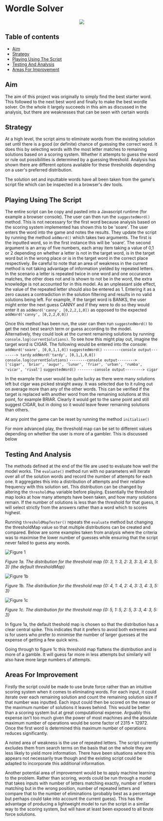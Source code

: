 Wordle Solver
=============

<p align="center">
    <a href=https://gitlab.com/aworrall2512/forex-predictor/-/blob/master/LICENSE" alt="Licence">
        <img src="https://img.shields.io/badge/license-MIT-yellow.svg" />
    </a>
</p>

Table of contents
-------
* [Aim](#aim)
* [Strategy](#strategy)
* [Playing Using The Script](#playing-using-the-script)
* [Testing And Analysis](#testing-and-analysis)
* [Areas For Improvement](#areas-for-improvement)

Aim
-------
The aim of this project was originally to simply find the best starter word. This followed to the next best word and finally to make the best wordle solver. On the whole it largely succeeds in this aim as discussed in the analysis, but there are weaknesses that can be seen with certain words


Strategy
-------
At a high level, the script aims to eliminate words from the existing solution set until there is a good (or definite) chance of guessing the correct word. It does this by selecting words with the most letter matches to remaining solutions based on a scoring system. Whether it attempts to guess the word or rule out possibilities is determined by a guessing threshold. Analysis has shown there are different options available for these thresholds depending on a user's preferred distribution.

The solution set and inputtable words have all been taken from the game's script file which can be inspected in a browser's dev tools.

Playing Using The Script
-------
The entire script can be copy and pasted into a Javascript runtime (for example a browser console). The user can then run the ```suggestedWord()``` method. This is not necessary for the first word because analysis based on the scoring system implemented has shown this to be 'soare'. The user enters the word into the game and notes the results. They update the script by running the method ```addWord()``` which takes two arguments. The first is the inputted word, so in the first instance this will be 'soare'. The second argument is an array of five numbers, each array item taking a value of 0,1 or 2 depending on whether a letter is not in the target word, is in the target word but in the wrong place or is in the target word in the correct place respectively. Be careful to note that an area of weakness in the current method is not taking advantage of information yielded by repeated letters. In the scenario a letter is repeated twice in one word and one occurance matches, the other does not and is shown to not be in the word, the extra knowledge is not accounted for in this model. As an unpleasant side effect, the value of the repeated letter should also be entered as 1. Entering it as a zero causes a contradiction in the solution filtering and results in no valid solutions being left. For example, if the target word is BANKS, the user might enter the next guess CANNY and if they were to do so they would enter it as ```addWord('canny', [0,2,2,1,0])``` as opposed to the expected ```addWord('canny', [0,2,2,0,0])```

Once this method has been run, the user can then run ```suggestedWord()``` to get the next best search term or guess according to the model. Alternatively, they could look at the current remaining solutions by running ```console.log(currentSolutions)```. To see how this might play out, imagine the target word is CIGAR. The following would be entered into the console:
```addWord('soare', [0,0,1,1,0])```
```suggestedWord()``` 
```--------console output--------> tardy```
```addWord('tardy', [0,1,1,0,0])```
```console.log(currentSolutions)```
```--------console output--------> ['cigar', 'briar', 'augur', 'lunar', 'friar', 'urban', 'rumba', 'vicar', 'rival']```
```suggestedWord()```
```--------console output--------> cigar```

In the example the user would be quite lucky as there were many solutions left but cigar was picked straight away. It was selected due to it ruling out on average more than any of the other words. This can be verified if the target is replaced with another word from the remaining solutions at this point, for example BRIAR. Clearly it would get to the same point and still suggest CIGAR, but in doing so it would leave fewer remaining solutions than others. 

At any point the game can be reset by running the method ```initialise()```

For more advanced play, the threshold map can be set to different values depending on whether the user is more of a gambler. This is discussed below


Testing And Analysis
-------
The methods defined at the end of the file are used to evaluate how well the model works. The ```evaluate()``` method run with no parameters will iterate over all of the solution words and record the number of attempts for each one. It aggregates this into a distribution of attempts and their relative frequency with this solution set. This distribution can be changed by altering the ```thresholdMap``` variable before playing. Essentially the threshold map looks at how many attempts have been taken, and how many solutions remain. If the number of solutions is less than the threshold for that guess, it will select strictly from the answers rather than a word which to scores highest. 

Running ```thresholdMapTester()``` repeats the ```evaluate``` method but changing the thresholdMap value so that multiple distributions can be created and compared. Below are some examples taken from analysis where the criteria was to maximise the lower number of guesses while ensuring that the script never failed to guess any words.

<img src="https://raw.githubusercontent.com/ayorkshireworrall/wordle-solver/main/figures/threshold-map-a.png" alt="Figure 1">

<em>Figure 1a. The distribution for the threshold map {0: 3, 1: 3, 2: 3, 3: 3, 4: 3, 5: 3} (the default thresholdMap)</em>

<img src="https://raw.githubusercontent.com/ayorkshireworrall/wordle-solver/main/figures/threshold-map-b.png" alt="Figure 1b">

<em>Figure 1b. The distribution for the threshold map {0: 4, 1: 4, 2: 4, 3: 3, 4: 3, 5: 3}</em>



<img src="https://raw.githubusercontent.com/ayorkshireworrall/wordle-solver/main/figures/threshold-map-c.png" alt="Figure 1c">

<em>Figure 1c. The distribution for the threshold map {0: 5, 1: 5, 2: 5, 3: 3, 4: 3, 5: 3}</em>

In figure 1a, the default theshold map is chosen so that the distribution has a clear central spike. This indicates that it prefers to avoid both extremes and is for users who prefer to minimise the number of larger guesses at the expense of getting a few quick wins.

Going through to figure 1c this threshold map flattens the distribution and is more of a gamble. It will guess far more in less attempts but similarly will also have more large numbers of attempts.

Areas For Improvement
-------
Firstly the script could be made to use brute force rather than an intuitive scoring system when it comes to eliminating words. For each input, it could iterate over each remaining solution and count the remaining solution size if that number was inputted. Each input could then be scored on the mean or the maximum number of solutions it leaves behind. This would be better than a scoring system but at great computational expense. Arguably this expense isn't too much given the power of most machines and the absolute maximum number of operations would be some factor of 2315 * 12972. Once the first word is determined this maximum number of operations reduces significantly.

A noted area of weakness is the use of repeated letters. The script currently excludes them from search terms on the basis that on the whole they are less likely to yield more information. There have been situations where this appears not necessarily true though and the existing script could be adapted to incorporate this additional information.

Another potential area of improvement would be to apply machine learning to the problem. Rather than scoring, words could be run through a model that takes inputs with number of letters matching exactly, number of letters matching but in the wrong position, number of repeated letters and compare that to the number of eliminations (probably best as a percentage but perhaps could take into account the current guess). This has the advantage of producing a lightweight model to run the script in a similar way to the scoring system, but will have at least been exposed to all brute force solutions.